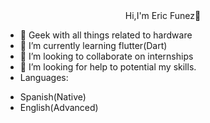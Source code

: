 <div align="center">Hi,I'm Eric Funez👋</div>

- 🔭 Geek with all things related to hardware
- 🌱 I’m currently learning flutter(Dart)
- 👯 I’m looking to collaborate on internships
- 🤔 I’m looking for help to potential my skills.
- Languages:
<ul>
  <li>Spanish(Native)</li>
  <li>English(Advanced)</li>
</ul>

